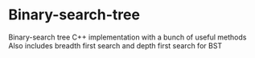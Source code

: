 # Binary-search-tree
Binary-search tree C++ implementation with a bunch of useful methods
Also includes breadth first search and depth first search for BST
